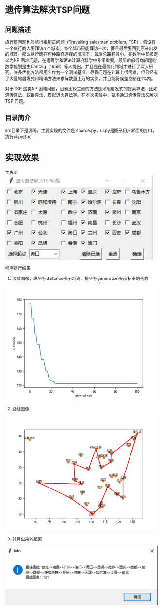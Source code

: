 # 遗传算法解决TSP问题

## 问题描述

旅行商问题也叫旅行推销员问题（Travelling salesman problem, TSP）：假设有一个旅行商人要拜访n 个城市，每个城市只能拜访一次，而且最后要回到原来出发的城市。那么旅行商在何种路径选择的情况下，最后总路程最小。在数学中其被定义为NP 困难问题，在运筹学和理论计算机科学中非常重要。最早的旅行商问题的数学规划是由Dantzig（1959）等人提出，并且是在最优化领域中进行了深入研究。许多优化方法都用它作为一个测试基准。尽管问题在计算上很困难，但已经有了大量的启发式和精确方法来求解数量上万的实例，并且能将误差控制在1%内。

对于TSP 这类NP 困难问题，目前比较主流的方法是采用启发式的搜索算法，比如遗传算法、蚁群算法、模拟退火算法等。在本次实验中，要求通过遗传算法来解决TSP 问题。

## 目录简介

src目录下是源码，主要实现的文件是 source.py，ui.py是图形用户界面的接口，执行ui.py即可

# 实现效果

主界面
![主界面](./images/gui.png)

程序运行结果

1. 收敛图像，纵坐标distance表示距离，横坐标generation表示标出的代数

![收敛图像](./images/convergence.png)

2. 路线图像

![](./images/route.png)

3. 计算出来的距离

![](./images/result.png)